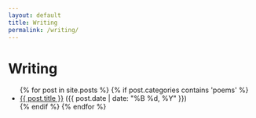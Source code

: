 ```yaml
---
layout: default
title: Writing
permalink: /writing/
---
```


# Writing

<ul>
{% for post in site.posts %}
  {% if post.categories contains 'poems' %}
    <li><a href="{{ post.url }}">{{ post.title }}</a> ({{ post.date | date: "%B %d, %Y" }})</li>
  {% endif %}
{% endfor %}
</ul>
